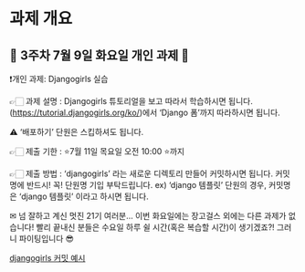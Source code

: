 # 과제 개요

## 💚 3주차 7월 9일 화요일 개인 과제 🤍

❗개인 과제: Djangogirls 실습

👉🏻 과제 설명 : Djangogirls 튜토리얼을 보고 따라서 학습하시면 됩니다. (https://tutorial.djangogirls.org/ko/)에서 ‘Django 폼’까지 따라하시면 됩니다.

⚠ ‘배포하기’ 단원은 스킵하셔도 됩니다.

👉🏻 제출 기한 : ⭐7월 11일 목요일 오전 10:00 ⭐까지

👉🏻 제출 방법 : ‘djangogirls’ 라는 새로운 디렉토리 만들어 커밋하시면 됩니다. 커밋명에 반드시! 꼭! 단원명 기입 부탁드립니다.
ex) ‘django 템플릿’ 단원의 경우, 커밋명은 ‘django 템플릿’ 이라고 하시면 됩니다.

✉ 넘 잘하고 계신 멋진 21기 여러분… 이번 화요일에는 장고걸스 외에는 다른 과제가 없습니다!
빨리 끝내신 분들은 수요일 하루 쉴 시간(혹은 복습할 시간)이 생기겠죠?!
그러니 파이팅입니다 😎

[djangogirls 커밋 예시](djangogirls.png)